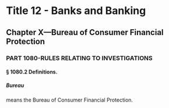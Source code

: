 
# Title 12 - Banks and Banking
## Chapter X—Bureau of Consumer Financial Protection
### PART 1080-RULES RELATING TO INVESTIGATIONS
#### § 1080.2 Definitions.
##### Bureau

means the Bureau of Consumer Financial Protection.
